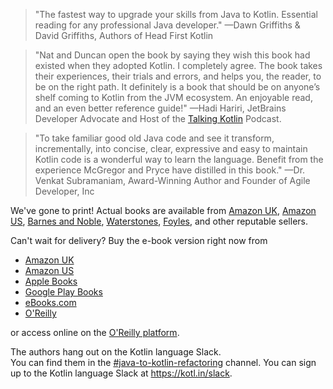 
> "The fastest way to upgrade your skills from Java to Kotlin. 
> Essential reading for any professional Java developer."
> —Dawn Griffiths & David Griffiths,
> Authors of Head First Kotlin

> "Nat and Duncan open the book by saying they wish this book had existed when they adopted Kotlin. 
> I completely agree. The book takes their experiences, their trials and errors, and helps you, the reader, to be on the right path. 
> It definitely is a book that should be on anyone’s shelf coming to Kotlin from the JVM ecosystem. 
> An enjoyable read, and an even better reference guide!"
> —Hadi Hariri, JetBrains Developer Advocate and Host of the [Talking Kotlin](https://talkingkotlin.com/) Podcast.

> "To take familiar good old Java code and see it transform, incrementally, into concise, clear, expressive and easy to maintain Kotlin code is a wonderful way to learn the language. 
> Benefit from the experience McGregor and Pryce have distilled in this book." 
> —Dr. Venkat Subramaniam, 
> Award-Winning Author and Founder of Agile Developer, Inc

We've gone to print! Actual books are available from
[Amazon UK](https://www.amazon.co.uk/Java-Kotlin-Refactoring-Duncan-McGregor/dp/1492082279), 
[Amazon US](https://www.amazon.com/Java-Kotlin-Refactoring-Duncan-McGregor/dp/1492082279), 
[Barnes and Noble](https://www.barnesandnoble.com/w/java-to-kotlin-duncan-mcgregor/1139044173?ean=9781492082279),
[Waterstones](https://www.waterstones.com/book/java-to-kotlin/duncan-mcgregor/nat-pryce/9781492082279),
[Foyles](https://www.foyles.co.uk/witem/computing-it/java-to-kotlin-a-refactoring-guidebook,duncan-mcgregor-nat-pryce-9781492082279),
and other reputable sellers. 

Can't wait for delivery? Buy the e-book version right now from 
* [Amazon UK](https://www.amazon.co.uk/Java-Kotlin-Duncan-McGregor-ebook-dp-B09CT5KZLM/dp/B09CT5KZLM/)
* [Amazon US](https://www.amazon.com/Java-Kotlin-Duncan-McGregor-ebook-dp-B09CT5KZLM/dp/B09CT5KZLM/)
* [Apple Books](https://books.apple.com/gb/book/java-to-kotlin/id1581503494)
* [Google Play Books](https://play.google.com/store/books/details/Duncan_McGregor_Java_to_Kotlin?id=6d09EAAAQBAJ)
* [eBooks.com](https://www.ebooks.com/en-us/book/210356108/java-to-kotlin/duncan-mcgregor/)
* [O'Reilly](https://shop.aer.io/oreilly/p/java-to-kotlin/9781492082279-9149)

or access online on the [O'Reilly platform](https://www.oreilly.com/library/view/java-to-kotlin/9781492082262/).

The authors hang out on the Kotlin language Slack.  
You can find them in the [#java-to-kotlin-refactoring](https://kotlinlang.slack.com/archives/C02GZL8HJHY) channel.
You can sign up to the Kotlin language Slack at https://kotl.in/slack.

